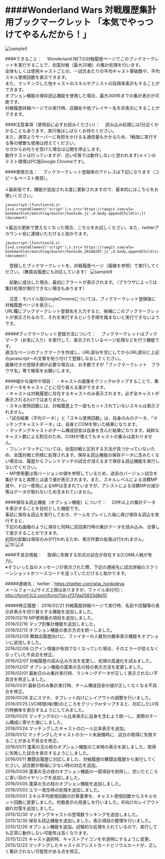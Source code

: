 ####Wonderland Wars 対戦履歴集計用ブックマークレット 「本気でやっつけてやるんだから！」
====
![sample5](https://cloud.githubusercontent.com/assets/16392405/11944775/d0ca1c28-a88b-11e5-83ac-691de748b479.jpg)

####できること：
　Wonderland.NETの対戦履歴ページでこのブックマークレットを実行することで、全国対戦（最大20戦）の集計処理を行います。<br>
全体もしくは使用キャストごとの、一試合あたりの平均キャスト撃破数や、平均スキル使用回数を表示できます。<br>
また、マッチングした他キャストのスキルやアシストの採用率表示もすることができます。<br>
オプション機能の保存読込機能を使用した場合、最大300件までの集計表示が可能です。<br>
対戦履歴詳細ページでの実行時、店舗名や他プレイヤー名を非表示にすることができます。<br>

####注意事項（使用前に必ずお読みください）：
　読み込み処理には1分近くかかることもあります、実行後はしばらくお待ちください。<br>
また、通常よりサーバーに負担をかける＆通信量もかかるため、1戦毎に実行する等の頻繁な使用は控えてください。<br>
セガからお叱りを受けた場合は公開を停止します。<br>
動作テストは行っていますが、古いIE等では動作しないと思われます(メインのテスト環境はPC版Google Chromeです)。

####使用方法：
　ブックマークレット登録用のアドレスは下記になります（コピー＆ペースト推奨）。<br>
<br>
↓最新版です。機能が追加される度に更新されますので、基本的にはこちらをお使いください。
```
javascript:(function(d,s){s=d.createElement('script');s.src='https://rawgit.com/wlw-bookmarklet/matchlog/master/honkide.js';d.body.appendChild(s);})(document)
```
↓最近の更新で使えなくなった場合、こちらをお試しください。また、twitterアカウント宛に連絡いただけると助かります。
```
javascript:(function(d,s){s=d.createElement('script');s.src='https://rawgit.com/wlw-bookmarklet/matchlog/master/honkide_20160207.js';d.body.appendChild(s);})(document)
```

　登録したブックマークレットを、対戦履歴ページ（画像を参照）で実行してください。（舞踏会履歴にも対応しています）
![sample9](https://cloud.githubusercontent.com/assets/16392405/11995108/3e994248-aa8e-11e5-95ee-5da5e00a8070.jpg)

　起動に成功した場合、最初にアラートが表示されます。（ブラウザによっては集計処理が実行できない場合もあります）<br>

　注意：モバイル版GoogleChromeについては、ブックマークレット登録後に対戦履歴ページを表示し、<br>
URL欄にブックマークレット登録名を入力すると、候補にこのブックマークレットが表示されるので、それを実行するという手順を踏まないと実行できないようです。

#####ブックマークレット登録方法について：
　ブックマークレットはブックマーク（お気に入り）を実行して、表示されているページ処理などを行う機能です。<br>
適当なページのブックマークを作成し、URL部分を空にしてからURL部分に上記のjavascript～の文章を貼り付けて登録しなおしてください。<br>
画像付きの登録手順が必要な場合は、お手数ですが「ブックマークレット　ブラウザ名」等で検索をお願いします。

####細かな操作や項目：
・キャストの画像をクリックorタップすることで、集計データをキャストごとに切り替える事ができます。<br>
・キャストは対戦履歴に存在するキャストのみ表示されます。必ず全キャストが表示されるわけではありません。<br>
・スキル使用回数には、対戦履歴上で一度もセットされていないスキルは表示されません。<br>
・「試合結果（平均データ）」と「スキル使用回数」は、自身のみのデータ、「マッチングキャストデータ」は、自身とCOMを除いた結果になります。<br>
・マッチングキャストのチーム構成目安は自身を含んだ結果になります。純粋なキャスト数による割合のため、COMが増えてもキャストの重みは変わりません。<br>
・フレンドマッチについては、全国対戦と区別する方法が見つかっていないため、全国対戦と同様に処理されます。保存＆読込機能の保存データに含みたくない場合は、履歴からフレンドマッチの試合が消えるまで保存＆読込機能を実行しないでください。<br>
・MP使用量は現バージョンの値を参照しているため、過去のバージョン試合を集計すると実際とは違う値が表示されます。また、スキルレベルによる消費MP減や、ドロー使用によるMPは含まれていますが、アシストによる消費MPの減少等はデータが取れないため含まれていません。

####保存＆読込機能（オプション機能）について：
　20件以上の集計データを表示することを目的とした機能です。<br>
事前に保存＆読込を実行しておき、ゲームをプレイした後に再び保存＆読込を実行すると、<br>
下記の右画像のように保存と同時に前回実行時の集計データを読み込み、合算して表示することができます。<br>
初回の起動は保存のみが行われるため、表示件数の拡張は行われません。<br>
![10](https://cloud.githubusercontent.com/assets/16392405/12037151/988d99fc-ae8f-11e5-885d-4909606329d6.jpg)
![4](https://cloud.githubusercontent.com/assets/16392405/12037201/0a71e4ba-ae90-11e5-9af8-6f78eecf2bc0.jpg)

####不具合情報：
　取得に失敗する形式の試合が存在する(COM6人戦が有力)。<br>
※そういった旨のメッセージが表示された際、下記の連絡先に試合詳細のスクリーンショットかソースコードを送っていただけると助かります。<br>

#####連絡先：
twitter：https://twitter.com/wlw_honkideya<br>
メールフォーム(サイズ上限はありますが、ファイル添付可)：http://form1.fc2.com/form/?id=cf37da25833d8e10

#####修正履歴：
2016/02/21 対戦履歴詳細ページで実行時、名前や店舗等の表示非表示を切り替えする機能を追加しました。<br>
2016/02/19 MP使用量の項目を追加しました。<br>
2016/02/16 マップ別集計機能を追加しました。<br>
2016/02/13 オプション機能の表示方式を統一しました。<br>
2016/02/09 舞踏会履歴向けに、ファイターの人数別の勝率表示機能をオプションに追加しました。<br>
2016/02/08 ログイン情報が有効でなくなっていた場合、そのエラーが拾えなくなっていた不具合を修正。<br>
2016/02/07 対戦履歴の読み込み方法を変更し、処理の高速化を試みました。<br>
2016/02/07 オプション機能の蓬莱の玉の枝の表示方法を変更しました。<br>
2016/02/01 最新日のみ集計実行時、ランキングデータが正しく表示されない不具合を修正しました。<br>
2016/01/31 最新日のみ集計実行時、チーム構成目安の値が正しくなくなる不具合を修正。<br>
2016/01/28 主にスマホ、タブレット向けにレイアウトの調整を行いました。<br>
2016/01/25 LV○時間(味/敵)のところをクリックorタップすると、対応したLV先行時勝率を表示するようにしてみました。<br>
2016/01/25 マッチングのロール比率表示に自身を含むよう統一し、実際のチーム構成に寄せた値にしました。<br>
2016/01/24 マッチングしたキャストのロール比率表示を追加。<br>
2016/01/12 マッチングしたキャストのカード未装備時に、試合の取得に失敗することがある不具合を修正。<br>
2016/01/11 蓬莱の玉の枝のオプション機能の三本時の表示を戻しました。取得に失敗した試合を表示するようにしました。<br>
2016/01/11 舞闘会履歴に対応しました、対戦履歴の舞闘会履歴から実行してください。試合数が極端に少ない時の対応を追加。<br>
2016/01/06 蓬莱の玉の枝のオプション機能の一部項目を削除し、空いたところに青い羽のイヤリングを追加しました。<br>
2016/01/05 蓬莱の玉の枝のオプション機能を追加しました。<br>
2016/01/03 エラー発生時の処理を追加しました。<br>
2016/01/01 スキル平均使用回数の計算基準を、キャスト使用回数からスキルセット回数に変更しました。桁数表示の見直しを行いました。IE向けのレイアウト崩れ対策を追加しました。<br>
2015/12/30 マッチングキャストの登場数ランキングを追加しました。<br>
2015/12/30 保存＆読込機能を追加しました。表示項目の整理を行いました。<br>
2015/12/26 オプション機能を追加。試験的な処理を入れているので、実行しても正常に動作しない可能性は高くなります。<br>
2015/12/25 キャスト選択時、キャストアイコンを半透明にするように変更。<br>
2015/12/23 マッチングしたキャストのアシストカードとソウルカードが、正しく集計されない可能性がある点を修正。


